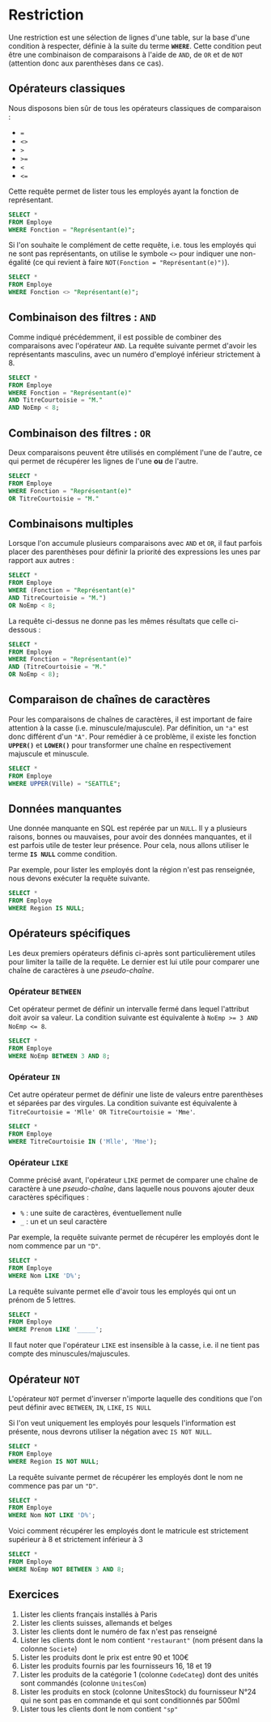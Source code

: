 # Restriction

Une restriction est une sélection de lignes d'une table, sur la base d'une condition à respecter, définie à la suite du terme **`WHERE`**. Cette condition peut être une combinaison de comparaisons à l'aide de `AND`, de `OR` et de `NOT` (attention donc aux parenthèses dans ce cas).

## Opérateurs classiques

Nous disposons bien sûr de tous les opérateurs classiques de comparaison : 
- `=` 
- `<>`
- `>`
- `>=`
- `<`
- `<=`

Cette requête permet de lister tous les employés ayant la fonction de représentant.

```sql
SELECT * 
FROM Employe
WHERE Fonction = "Représentant(e)";
```

Si l'on souhaite le complément de cette requête, i.e. tous les employés qui ne sont pas représentants, on utilise le symbole `<>` pour indiquer une non-égalité (ce qui revient à faire `NOT(Fonction = "Représentant(e)")`).

```sql
SELECT * 
FROM Employe
WHERE Fonction <> "Représentant(e)";
```


## Combinaison des filtres : `AND`

Comme indiqué précédemment, il est possible de combiner des comparaisons avec l'opérateur `AND`. La requête suivante permet d'avoir les représentants masculins, avec un numéro d'employé inférieur strictement à 8.

```sql
SELECT * 
FROM Employe
WHERE Fonction = "Représentant(e)"
AND TitreCourtoisie = "M."
AND NoEmp < 8;
```


## Combinaison des filtres : `OR`

Deux comparaisons peuvent être utilisés en complément l'une de l'autre, ce qui permet de récupérer les lignes de l'une **ou** de l'autre.

```sql
SELECT * 
FROM Employe
WHERE Fonction = "Représentant(e)"
OR TitreCourtoisie = "M."
```


## Combinaisons multiples

Lorsque l'on accumule plusieurs comparaisons avec `AND` et `OR`, il faut parfois placer des parenthèses pour définir la priorité des expressions les unes par rapport aux autres : 

```sql
SELECT * 
FROM Employe
WHERE (Fonction = "Représentant(e)"
AND TitreCourtoisie = "M.")
OR NoEmp < 8;
```

La requête ci-dessus ne donne pas les mêmes résultats que celle ci-dessous :

```sql
SELECT * 
FROM Employe
WHERE Fonction = "Représentant(e)"
AND (TitreCourtoisie = "M."
OR NoEmp < 8);
```


## Comparaison de chaînes de caractères

Pour les comparaisons de chaînes de caractères, il est important de faire attention à la casse (i.e. minuscule/majuscule). Par définition, un `"a"` est donc différent d'un `"A"`. Pour remédier à ce problème, il existe les fonction **`UPPER()`** et **`LOWER()`** pour transformer une chaîne en respectivement majuscule et minuscule.

```sql
SELECT * 
FROM Employe
WHERE UPPER(Ville) = "SEATTLE";
```


## Données manquantes

Une donnée manquante en SQL est repérée par un `NULL`. Il y a plusieurs raisons, bonnes ou mauvaises, pour avoir des données manquantes, et il est parfois utile de tester leur présence. Pour cela, nous allons utiliser le terme **`IS NULL`** comme condition.

Par exemple, pour lister les employés dont la région n'est pas renseignée, nous devons exécuter la requête suivante.

```sql
SELECT * 
FROM Employe
WHERE Region IS NULL;
```


## Opérateurs spécifiques

Les deux premiers opérateurs définis ci-après sont particulièrement utiles pour limiter la taille de la requête. Le dernier est lui utile pour comparer une chaîne de caractères à une *pseudo-chaîne*.


### Opérateur `BETWEEN`

Cet opérateur permet de définir un intervalle fermé dans lequel l'attribut doit avoir sa valeur. La condition suivante est équivalente à `NoEmp >= 3 AND NoEmp <= 8`.

```sql
SELECT * 
FROM Employe
WHERE NoEmp BETWEEN 3 AND 8;
```


### Opérateur `IN`

Cet autre opérateur permet de définir une liste de valeurs entre parenthèses et séparées par des virgules. La condition suivante est équivalente à `TitreCourtoisie = 'Mlle' OR TitreCourtoisie = 'Mme'`.

```sql
SELECT * 
FROM Employe
WHERE TitreCourtoisie IN ('Mlle', 'Mme');
```


### Opérateur `LIKE`

Comme précisé avant, l'opérateur `LIKE` permet de comparer une chaîne de caractère à une *pseudo-chaîne*, dans laquelle nous pouvons ajouter deux caractères spécifiques :

- `%` : une suite de caractères, éventuellement nulle
- `_` : un et un seul caractère

Par exemple, la requête suivante permet de récupérer les employés dont le nom commence par un `"D"`.

```sql
SELECT * 
FROM Employe
WHERE Nom LIKE 'D%';
```

La requête suivante permet elle d'avoir tous les employés qui ont un prénom de 5 lettres.

```sql
SELECT * 
FROM Employe
WHERE Prenom LIKE '_____';
```

Il faut noter que l'opérateur `LIKE` est insensible à la casse, i.e. il ne tient pas compte des minuscules/majuscules.


## Opérateur `NOT`

L'opérateur `NOT` permet d'inverser n'importe laquelle des conditions que l'on peut définir avec `BETWEEN`, `IN`, `LIKE`, `IS NULL` 

Si l'on veut uniquement les employés pour lesquels l'information est présente, nous devrons utiliser la négation avec `IS NOT NULL`.

```sql
SELECT * 
FROM Employe
WHERE Region IS NOT NULL;
```

La requête suivante permet de récupérer les employés dont le nom ne commence pas par un `"D"`.

```sql
SELECT * 
FROM Employe
WHERE Nom NOT LIKE 'D%';
```

Voici comment récupérer les employés dont le matricule est strictement supérieur à 8 et strictement  inférieur à 3

```sql
SELECT * 
FROM Employe
WHERE NoEmp NOT BETWEEN 3 AND 8;
```

## Exercices

1. Lister les clients français installés à Paris
1. Lister les clients suisses, allemands et belges
1. Lister les clients dont le numéro de fax n'est pas renseigné
1. Lister les clients dont le nom contient `"restaurant"` (nom présent dans la colonne `Societe`)
1. Lister les produits dont le prix est entre 90 et 100€
1. Lister les produits fournis par les fournisseurs 16, 18 et 19
1. Lister les produits de la catégorie 1 (colonne `CodeCateg`) dont des unités sont commandés (colonne `UnitesCom`)
1. Lister les produits en stock (colonne UnitesStock) du fournisseur N°24 qui ne sont pas en commande et qui sont conditionnés par 500ml
1. Lister tous les clients dont le nom contient `"sp"`